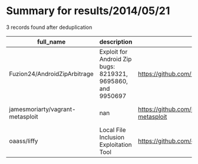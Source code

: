 
# Summary for results/2014/05/21
    
3 records found after deduplication

| full_name | description | html_url | matched_list | matched_count | pushed_at | size | stargazers_count | language | forks_count | vul_ids |
|----------------------------------|-------------------------------------------------------------|-----------------------------------------------------|----------------------------------|-----------------|---------------------------|--------|--------------------|------------|---------------|-----------|
| Fuzion24/AndroidZipArbitrage | Exploit for Android Zip bugs: 8219321, 9695860, and 9950697 | https://github.com/Fuzion24/AndroidZipArbitrage | ['exploit'] | 1 | 2014-05-21 20:28:10+00:00 | 16351 | 135 | Scala | 57 | [] |
| jamesmoriarty/vagrant-metasploit | nan | https://github.com/jamesmoriarty/vagrant-metasploit | ['metasploit module OR payload'] | 1 | 2014-05-21 13:15:05+00:00 | 136 | 2 | nan | 0 | [] |
| oaass/liffy | Local File Inclusion Exploitation Tool | https://github.com/oaass/liffy | ['exploit'] | 1 | 2014-05-21 02:50:11+00:00 | 73 | 9 | Python | 26 | [] |
